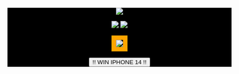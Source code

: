 <div style="background: black">
<a href="https://leetcode.com/SCube19"><p align="center"><img src="https://leetcard.jacoblin.cool/SCube19?ext=activity&theme=nord&width=850"></p></a> 

<p align="center"><img src="https://github-readme-stats-scube19.vercel.app/api/top-langs?username=SCube19&count_private=true&theme=radical&show_icons=true&bg_color=FF00FF0A&layout=compact&langs_count=10"> <img align="bottom" src="https://github-readme-stats-scube19.vercel.app/api?username=SCube19&count_private=true&theme=radical&show_icons=true&bg_color=FF00FF0A"></p>



<p align="center">
  <img src="https://media.tenor.com/WR0F84xVaNcAAAAC/cockroach-jumping.gif" 
    style="border: 10px dashed orange"/>
</p>
<p align="center">
<a href="https://www.youtube.com/watch?v=POUxJQHFNoo&t=5s" target="_blank" rel="noreferrer noopener">
    <button>!! WIN IPHONE 14 !!</button>
</a>
</p>
</div>
